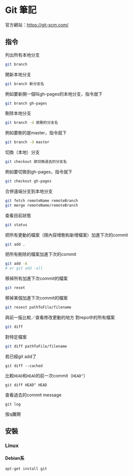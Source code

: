 # Git 筆記

官方網站：<https://git-scm.com/>

## 指令
列出所有本地分支
```bash
git branch
```

開新本地分支
```bash
git branch 新分支名
```
例如要新開一個叫gh-pages的本地分支，指令就下
```bash
git branch gh-pages
```

刪除本地分支
```bash
git branch -d 欲刪的分支名
```
例如要刪的是master，指令就下
```bash
git branch -d master
```

切換（本地）分支
```bash
git checkout 欲切換過去的分支名
```
例如要切換到gh-pages，指令就下
```bash
git checkout gh-pages
```

合併遠端分支到本地分支
```bash
git fetch remoteName remoteBranch
git merge remoteName/remoteBranch
```

查看目前狀態
```bash
git status
```

把所有更動的檔案（限內容增刪和新增檔案）加進下次的commit
```bash
git add .
```

把所有刪除的檔案加進下次的commit
```bash
git add -A
# or git add -all
```

移掉所有加進下次commit的檔案
```bash
git reset
```

移掉某個加進下次commit的檔案
```bash
git resest pathToFile/filename
```

與前一版比較／查看修改更動的地方
對repo中的所有檔案
```bash
git diff
```

對特定檔案
```bash
git diff pathToFile/filename
```

若已經git add了
```
git diff --cached
```

比較`HEAD`和`HEAD`的前一次commit（`HEAD^`）
```
git diff HEAD^ HEAD
```

查看過去的commit message
```
git log
```
按<kbd>q</kbd>離開

## 安裝
### Linux
#### Debian系
```bash
apt-get install git
```
